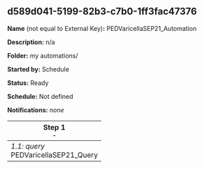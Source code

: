## d589d041-5199-82b3-c7b0-1ff3fac47376

**Name** (not equal to External Key)**:** PEDVaricellaSEP21_Automation

**Description:** n/a

**Folder:** my automations/

**Started by:** Schedule

**Status:** Ready

**Schedule:** Not defined

**Notifications:** _none_


| Step 1<br>_<small>-</small>_ |
| --- |
| _1.1: query_<br>PEDVaricellaSEP21_Query |
